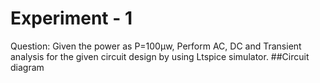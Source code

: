 # Experiment - 1
Question: Given the power as P=100µw, Perform AC, DC and Transient analysis for the given circuit design by using Ltspice simulator.
##Circuit diagram 
